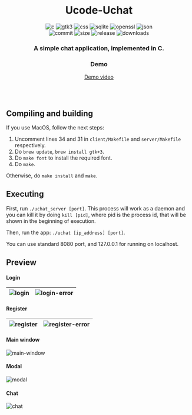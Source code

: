 <head>
    <div align="center">
        <h1 align="center">Ucode-Uchat</h2>
    </div>
</head>

<div align="center">
  <img alt="c" src="https://img.shields.io/badge/C-3581E5.svg?style=for-the-badge&logo=c&logoColor=white" />
  <img alt="gtk3" src="https://img.shields.io/badge/-GTK+3.0-7FE719.svg?style=for-the-badge&logo=gtk&logoColor=white&labelFontColor=black" />
  <img alt="css" src="https://img.shields.io/badge/-CSS3-1572B6.svg?style=for-the-badge&logo=css3&logoColor=white" />
  <img alt="sqlite" src="https://img.shields.io/badge/SQLite-003B57.svg?style=for-the-badge&logo=SQlite&logoColor=white" />
  <img alt="openssl" src="https://img.shields.io/badge/-OpenSSL-721412.svg?style=for-the-badge&logo=OpenSSL&logoColor=white" />
  <img alt="json" src="https://img.shields.io/badge/-JSON-000000.svg?style=for-the-badge&logo=json&logoColor=white" />
  <br> 
  <img alt="commit" src="https://img.shields.io/github/last-commit/YaroslavChuiko/Ucode-Uchat?label=last%20commit&style=for-the-badge" />
  <img alt="size" src="https://img.shields.io/github/repo-size/YaroslavChuiko/Ucode-Uchat?style=for-the-badge" />
  <img alt="release" src="https://img.shields.io/github/v/release/YaroslavChuiko/Ucode-Uchat?include_prereleases&style=for-the-badge" />
  <img alt="downloads" src="https://img.shields.io/github/downloads/YaroslavChuiko/Ucode-Uchat/total?style=for-the-badge" />
</div>

<div align="center">
  <h3>A simple chat application, implemented in C.</h3>
  
  <h3>Demo</h3>
  <p><a href="https://youtu.be/BJMFtsvIYG8" target="_blank">Demo video</a></p>
</div>

<br/>
<br/>

## Compiling and building
If you use MacOS, follow the next steps: 
1. Uncomment lines 34 and 31 in `client/Makefile` and `server/Makefile` respectively.
2. Do `brew update`, `brew install gtk+3`.
3. Do `make font` to install the required font.
4. Do `make`.

Otherwise, do `make install` and `make`.

## Executing
First, run `./uchat_server [port]`. This process will work as a daemon and you can kill it by doing `kill [pid]`, where pid is the process id, that will be shown in the beginning of execution.

Then, run the app:
`./uchat [ip_address] [port]`.

You can use standard 8080 port, and 127.0.0.1 for running on localhost.

## Preview

#### Login
|![login](https://user-images.githubusercontent.com/32570823/204894177-738aa205-eaf9-46b6-a53d-5c741be6189f.png)|![login-error](https://user-images.githubusercontent.com/32570823/204894301-d0e4c281-a86e-423f-9187-10cdb4aa8b0f.png)|
| :----: | :----: |

#### Register
|![register](https://user-images.githubusercontent.com/32570823/204894815-93932777-b110-413f-8064-5bdee825a52f.png)|![register-error](https://user-images.githubusercontent.com/32570823/204894887-0b656b22-a6f1-475c-bc30-6df8ad288efb.png)|
| :----: | :----: |

#### Main window
![main-window](https://user-images.githubusercontent.com/32570823/204895402-737f1a8a-603e-4988-bb11-0bd7fb2f1d5c.png)

#### Modal
![modal](https://user-images.githubusercontent.com/32570823/204895596-891d030b-92d1-4749-9ba8-48b291553d67.png)

#### Chat
![chat](https://user-images.githubusercontent.com/32570823/204895860-8abb5920-f940-4bbc-8b84-115f9e20ff8d.png)
